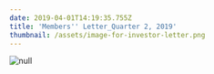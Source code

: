 ```yaml
---
date: 2019-04-01T14:19:35.755Z
title: 'Members'' Letter_Quarter 2, 2019'
thumbnail: /assets/image-for-investor-letter.png
---
```

![null](/assets/investor-letter-01_04_2019.png)
